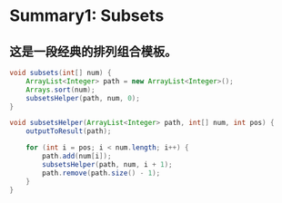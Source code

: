 # Summary1: Subsets

这是一段经典的排列组合模板。
------------------------
```java
void subsets(int[] num) {
	ArrayList<Integer> path = new ArrayList<Integer>();
	Arrays.sort(num);
	subsetsHelper(path, num, 0);
}

void subsetsHelper(ArrayList<Integer> path, int[] num, int pos) {
	outputToResult(path);

	for (int i = pos; i < num.length; i++) {
		path.add(num[i]);
		subsetsHelper(path, num, i + 1);
		path.remove(path.size() - 1);
	}
}
```



